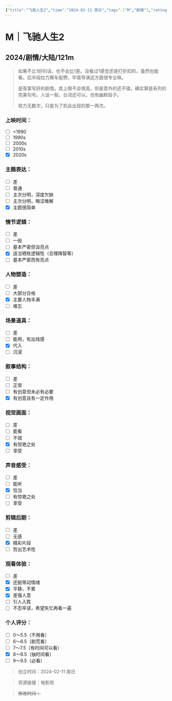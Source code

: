```yaml
---
{"title":"飞驰人生2","time":"2024-02-11 周日","tags":["M","剧情"],"rating":"8.0","dg-publish":true,"permalink":"/300 评价/M电影/新近看过/飞驰人生2/","dgPassFrontmatter":true,"created":"2024-02-11T23:50:57.412+08:00","updated":"2024-02-12T00:01:07.363+08:00"}
---
```


# M｜飞驰人生2
## 2024/剧情/大陆/121m
>如果不比1好的话，也不会比1差。没看过1感觉还是打折扣的，虽然也能看。后半段拉力赛车挺燃，毕竟导演这方面很专业嘛。
>
>是答案写好的剧情，其上限不会很高，但是意外的还不错，确实算是系列的完美句号。人设一般，台词还可以。也有幽默段子。
>
>努力无数次，只是为了机会出现的那一两次。
### 上映时间：
- [ ] <1990
- [ ] 1990s
- [ ] 2000s
- [ ] 2010s
- [x] 2020s
### 主题表达：
- [ ] 差
- [ ] 普通
- [ ] 主次分明，深度欠缺
- [ ] 主次分明，晦涩难解
- [x] 主题很简单
### 情节逻辑：
- [ ] 差
- [ ] 一般
- [ ] 基本严密但没亮点
- [x] 适当牺牲逻辑性（合理降智等）
- [ ] 基本严密而有亮点
### 人物塑造：
- [ ] 差
- [ ] 大部分合格
- [x] 主要人物丰满
- [ ] 难忘
### 场景道具：
- [ ] 差
- [ ] 能用，有出戏感
- [x] 代入
- [ ] 沉浸
### 叙事结构：
- [ ] 差
- [ ] 正常
- [ ] 有创意但未必有必要
- [x] 有创意且有一定作用
### 视觉画面：
- [ ] 差
- [ ] 能看
- [ ] 不错
- [x] 有惊艳之处
- [ ] 享受
### 声音感受：
- [ ] 差
- [ ] 能听
- [x] 恰当
- [ ] 有惊艳之处
- [ ] 享受
### 剪辑后期：
- [ ] 差
- [ ] 无感
- [x] 精彩片段
- [ ] 剪出艺术性
### 观看体验：
- [ ] 差
- [x] 还挺带动情绪
- [x] 平静，不累
- [x] 差强人意
- [ ] 引人入胜
- [ ] 不忍卒读，希望失忆再看一遍
### 个人评分：
- [ ] 0～5.5（不用看）
- [ ] 6～6.5（剧荒看）
- [ ] 7～7.5（有时间可以看）
- [x] 8～8.5（抽时间看）
- [ ] 9～9.5（必看）

>创立时间：2024-02-11 周日

>资源链接：电影院

>~~修改时间：~~




